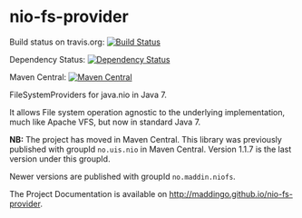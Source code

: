 nio-fs-provider
===============

Build status on travis.org: [![Build Status](https://travis-ci.org/maddingo/nio-fs-provider.svg?branch=master)](https://travis-ci.org/maddingo/nio-fs-provider)

Dependency Status: [![Dependency Status](https://www.versioneye.com/user/projects/57b60e1a14b4120012c0fc3a/badge.svg?style=flat-square)](https://www.versioneye.com/user/projects/57b60e1a14b4120012c0fc3a)

Maven Central: [![Maven Central](https://maven-badges.herokuapp.com/maven-central/no.maddin.niofs/nio-fs/badge.svg?style=plastic)](http://search.maven.org/#search%7Cga%7C1%7Cg%3A%22no.maddin.niofs%22)


FileSystemProviders for java.nio in Java 7.

It allows File system operation agnostic to the underlying implementation,
much like Apache VFS, but now in standard Java 7.

__NB:__ The project has moved in Maven Central.
This library was previously published with groupId `no.uis.nio` in Maven Central. Version 1.1.7 is the last version under this groupId.

Newer versions are published with groupId `no.maddin.niofs`.

The Project Documentation is available on http://maddingo.github.io/nio-fs-provider.
